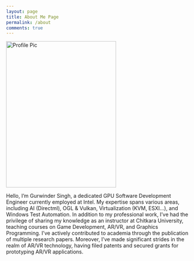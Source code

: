 ```yaml
---
layout: page
title: About Me Page
permalink: /about
comments: true
---
```


<div class="row justify-content-between">
<div class="col-md-8 pr-5">

<p class="mb-5"><img class="shadow-lg" width="300" height="400" src="{{site.baseurl}}/assets/images/profile.jpg" alt="Profile Pic" /></p>

<p>Hello, I’m Gurwinder Singh, a dedicated GPU Software Development Engineer currently employed at Intel. My expertise spans various areas, including AI (Directml), OGL & Vulkan, Virtualization (KVM, ESXI…), and Windows Test Automation. In addition to my professional work, I’ve had the privilege of sharing my knowledge as an instructor at Chitkara University, teaching courses on Game Development, AR/VR, and Graphics Programming. I’ve actively contributed to academia through the publication of multiple research papers. Moreover, I’ve made significant strides in the realm of AR/VR technology, having filed patents and secured grants for prototyping AR/VR applications.</p>

</div>
</div>
